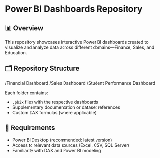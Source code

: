 # Power BI Dashboards Repository

## 📊 Overview
This repository showcases interactive Power BI dashboards created to visualize and analyze data across different domains—Finance, Sales, and Education.

## 🗂️ Repository Structure
/Financial Dashboard 
/Sales Dashboard 
/Student Performance Dashboard

Each folder contains:
- `.pbix` files with the respective dashboards
- Supplementary documentation or dataset references
- Custom DAX formulas (where applicable)

## 🧰 Requirements
- Power BI Desktop (recommended: latest version)
- Access to relevant data sources (Excel, CSV, SQL Server)
- Familiarity with DAX and Power BI modeling